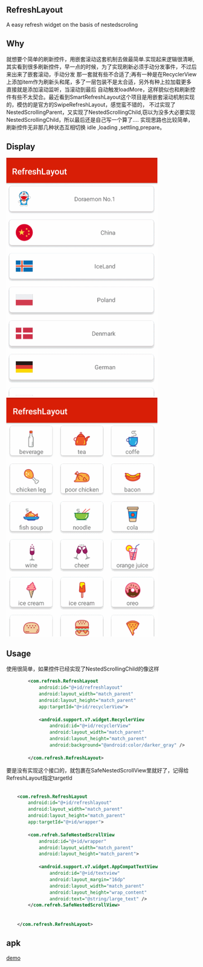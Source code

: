 ## RefreshLayout
A easy refresh widget on the basis of nestedscroling

## Why
就想要个简单的刷新控件，用嵌套滚动这套机制去做最简单.实现起来逻辑很清晰,其实看到很多刷新控件，早一点的时候，为了实现刷新必须手动分发事件，不过后来出来了嵌套滚动，手动分发
那一套就有些不合适了;再有一种是在RecyclerView上添加item作为刷新头和尾，多了一层包装不是太合适，另外有种上拉加载更多直接就是添加滚动监听，当滚动到最后
自动触发loadMore，这样貌似也和刷新控件有些不太契合。最近看到SmartRefreshLayout这个项目是用嵌套滚动机制实现的，模仿的是官方的SwipeRefreshLayout，感觉蛮不错的，
不过实现了NestedScrollingParent，又实现了NestedScrollingChild,窃以为没多大必要实现NestedScrollingChild，所以最后还是自己写一个算了....
实现思路也比较简单，刷新控件无非那几种状态互相切换 idle ,loading ,settling,prepare。

## Display
<img src="static/ll.gif"   width="400" height="630"/> <img src="static/ele.gif"  width="400" height="630"/>


## Usage
使用很简单，如果控件已经实现了NestedScrollingChild的像这样
```xml
        <com.refresh.RefreshLayout
            android:id="@+id/refreshlayout"
            android:layout_width="match_parent"
            android:layout_height="match_parent"
            app:targetId="@+id/recyclerView">
    
            <android.support.v7.widget.RecyclerView
                android:id="@+id/recyclerView"
                android:layout_width="match_parent"
                android:layout_height="match_parent"
                android:background="@android:color/darker_gray" />
    
        </com.refresh.RefreshLayout>
```
要是没有实现这个接口的，就包裹在SafeNestedScrollView里就好了，记得给RefreshLayout指定targetId

```xml
    
    <com.refresh.RefreshLayout
        android:id="@+id/refreshlayout"
        android:layout_width="match_parent"
        android:layout_height="match_parent"
        app:targetId="@+id/wrapper">

        <com.refreh.SafeNestedScrollView
            android:id="@+id/wrapper"
            android:layout_width="match_parent"
            android:layout_height="match_parent">

            <android.support.v7.widget.AppCompatTextView
                android:id="@+id/textview"
                android:layout_margin="16dp"
                android:layout_width="match_parent"
                android:layout_height="wrap_content"
                android:text="@string/large_text" />
        </com.refreh.SafeNestedScrollView>


    </com.refresh.RefreshLayout>
```
## apk
[demo](static/app.apk)
